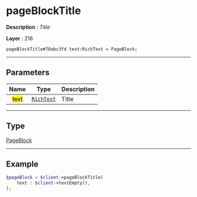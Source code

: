# pageBlockTitle

**Description** : *Title*

**Layer** : 216

```tl
pageBlockTitle#70abc3fd text:RichText = PageBlock;
```

---

## Parameters

| Name | Type | Description |
| :---: | :---: | :--- |
| <mark>text</mark> | [`RichText`](type/RichText) | Title |

---

## Type

[PageBlock](type/PageBlock)

---

## Example

```php
$pageBlock = $client->pageBlockTitle(
	text : $client->textEmpty(),
);
```